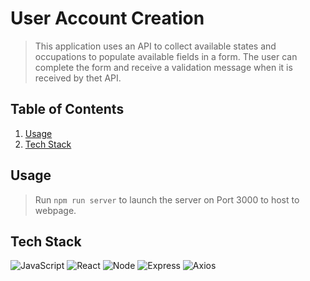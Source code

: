 # User Account Creation

> This application uses an API to collect available states and occupations to populate available fields in a form. The user can complete the form and receive a validation message when it is received by thet API.

## Table of Contents

1. [Usage](#Usage)
2. [Tech Stack](#tech-stack)

## Usage

> Run `npm run server` to launch the server on Port 3000 to host to webpage.

## Tech Stack
![JavaScript](https://img.shields.io/badge/JavaScript-F7DF1E?style=for-the-badge&logo=javascript&logoColor=black)
![React](https://img.shields.io/badge/-React-61DAFB?logo=react&logoColor=white&style=for-the-badge)
![Node](https://img.shields.io/badge/-Node-9ACD32?logo=node.js&logoColor=white&style=for-the-badge)
![Express](https://img.shields.io/badge/-Express-DCDCDC?logo=express&logoColor=black&style=for-the-badge)
![Axios](https://img.shields.io/badge/-Axios-671ddf?logo=axios&logoColor=black&style=for-the-badge)
